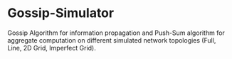 # Gossip-Simulator
Gossip Algorithm for information propagation and Push-Sum algorithm for aggregate computation on different simulated network topologies (Full, Line, 2D Grid, Imperfect Grid).
